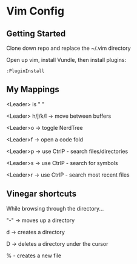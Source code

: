 # Vim Config

## Getting Started

Clone down repo and replace the ~/.vim directory

Open up vim, install Vundle, then install plugins:

```
:PluginInstall
```

## My Mappings

&lt;Leader&gt; is " "

&lt;Leader&gt; h/j/k/l -&gt; move between buffers

&lt;Leader&gt;o -&gt; toggle NerdTree 

&lt;Leader&gt;f -&gt; open a code fold

&lt;Leader&gt;p -&gt; use CtrlP - search files/directories

&lt;Leader&gt;s -&gt; use CtrlP - search for symbols

&lt;Leader&gt;r -&gt; use CtrlP - search most recent files

## Vinegar shortcuts

While browsing through the directory...

"-" -&gt; moves up a directory

d -&gt; creates a directory

D -&gt; deletes a directory under the cursor

% - creates a new file
